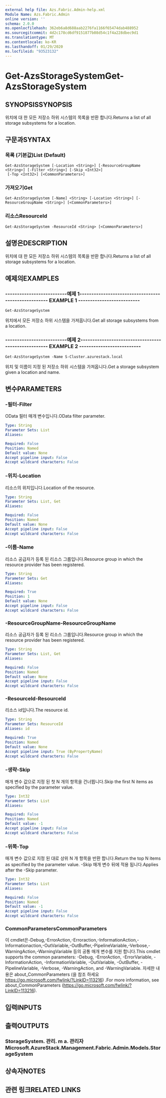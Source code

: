 ```yaml
---
external help file: Azs.Fabric.Admin-help.xml
Module Name: Azs.Fabric.Admin
online version: ''
schema: 2.0.0
ms.openlocfilehash: 362eb6a8d688aab2276fa1166f65474dab488952
ms.sourcegitcommit: 4d2c178cd6df9151877b08d54c1f4a228dbec9d1
ms.translationtype: MT
ms.contentlocale: ko-KR
ms.lasthandoff: 01/29/2020
ms.locfileid: "93523132"
---
```

# <span data-ttu-id="5a95f-101">Get-AzsStorageSystem</span><span class="sxs-lookup"><span data-stu-id="5a95f-101">Get-AzsStorageSystem</span></span>

## <span data-ttu-id="5a95f-102">SYNOPSIS</span><span class="sxs-lookup"><span data-stu-id="5a95f-102">SYNOPSIS</span></span>
<span data-ttu-id="5a95f-103">위치에 대 한 모든 저장소 하위 시스템의 목록을 반환 합니다.</span><span class="sxs-lookup"><span data-stu-id="5a95f-103">Returns a list of all storage subsystems for a location.</span></span>

## <span data-ttu-id="5a95f-104">구문과</span><span class="sxs-lookup"><span data-stu-id="5a95f-104">SYNTAX</span></span>

### <span data-ttu-id="5a95f-105">목록 (기본값)</span><span class="sxs-lookup"><span data-stu-id="5a95f-105">List (Default)</span></span>
```
Get-AzsStorageSystem [-Location <String>] [-ResourceGroupName <String>] [-Filter <String>] [-Skip <Int32>]
 [-Top <Int32>] [<CommonParameters>]
```

### <span data-ttu-id="5a95f-106">가져오기</span><span class="sxs-lookup"><span data-stu-id="5a95f-106">Get</span></span>
```
Get-AzsStorageSystem [-Name] <String> [-Location <String>] [-ResourceGroupName <String>] [<CommonParameters>]
```

### <span data-ttu-id="5a95f-107">리소스</span><span class="sxs-lookup"><span data-stu-id="5a95f-107">ResourceId</span></span>
```
Get-AzsStorageSystem -ResourceId <String> [<CommonParameters>]
```

## <span data-ttu-id="5a95f-108">설명은</span><span class="sxs-lookup"><span data-stu-id="5a95f-108">DESCRIPTION</span></span>
<span data-ttu-id="5a95f-109">위치에 대 한 모든 저장소 하위 시스템의 목록을 반환 합니다.</span><span class="sxs-lookup"><span data-stu-id="5a95f-109">Returns a list of all storage subsystems for a location.</span></span>

## <span data-ttu-id="5a95f-110">예제의</span><span class="sxs-lookup"><span data-stu-id="5a95f-110">EXAMPLES</span></span>

### <span data-ttu-id="5a95f-111">--------------------------예제 1--------------------------</span><span class="sxs-lookup"><span data-stu-id="5a95f-111">-------------------------- EXAMPLE 1 --------------------------</span></span>
```
Get-AzsStorageSystem
```

<span data-ttu-id="5a95f-112">위치에서 모든 저장소 하위 시스템을 가져옵니다.</span><span class="sxs-lookup"><span data-stu-id="5a95f-112">Get all storage subsystems from a location.</span></span>

### <span data-ttu-id="5a95f-113">--------------------------예제 2--------------------------</span><span class="sxs-lookup"><span data-stu-id="5a95f-113">-------------------------- EXAMPLE 2 --------------------------</span></span>
```
Get-AzsStorageSystem -Name S-Cluster.azurestack.local
```

<span data-ttu-id="5a95f-114">위치 및 이름이 지정 된 저장소 하위 시스템을 가져옵니다.</span><span class="sxs-lookup"><span data-stu-id="5a95f-114">Get a storage subsystem given a location and name.</span></span>

## <span data-ttu-id="5a95f-115">변수</span><span class="sxs-lookup"><span data-stu-id="5a95f-115">PARAMETERS</span></span>

### <span data-ttu-id="5a95f-116">-필터</span><span class="sxs-lookup"><span data-stu-id="5a95f-116">-Filter</span></span>
<span data-ttu-id="5a95f-117">OData 필터 매개 변수입니다.</span><span class="sxs-lookup"><span data-stu-id="5a95f-117">OData filter parameter.</span></span>

```yaml
Type: String
Parameter Sets: List
Aliases: 

Required: False
Position: Named
Default value: None
Accept pipeline input: False
Accept wildcard characters: False
```

### <span data-ttu-id="5a95f-118">-위치</span><span class="sxs-lookup"><span data-stu-id="5a95f-118">-Location</span></span>
<span data-ttu-id="5a95f-119">리소스의 위치입니다.</span><span class="sxs-lookup"><span data-stu-id="5a95f-119">Location of the resource.</span></span>

```yaml
Type: String
Parameter Sets: List, Get
Aliases: 

Required: False
Position: Named
Default value: None
Accept pipeline input: False
Accept wildcard characters: False
```

### <span data-ttu-id="5a95f-120">-이름</span><span class="sxs-lookup"><span data-stu-id="5a95f-120">-Name</span></span>
<span data-ttu-id="5a95f-121">리소스 공급자가 등록 된 리소스 그룹입니다.</span><span class="sxs-lookup"><span data-stu-id="5a95f-121">Resource group in which the resource provider has been registered.</span></span>

```yaml
Type: String
Parameter Sets: Get
Aliases: 

Required: True
Position: 1
Default value: None
Accept pipeline input: False
Accept wildcard characters: False
```

### <span data-ttu-id="5a95f-122">-ResourceGroupName</span><span class="sxs-lookup"><span data-stu-id="5a95f-122">-ResourceGroupName</span></span>
<span data-ttu-id="5a95f-123">리소스 공급자가 등록 된 리소스 그룹입니다.</span><span class="sxs-lookup"><span data-stu-id="5a95f-123">Resource group in which the resource provider has been registered.</span></span>

```yaml
Type: String
Parameter Sets: List, Get
Aliases: 

Required: False
Position: Named
Default value: None
Accept pipeline input: False
Accept wildcard characters: False
```

### <span data-ttu-id="5a95f-124">-ResourceId</span><span class="sxs-lookup"><span data-stu-id="5a95f-124">-ResourceId</span></span>
<span data-ttu-id="5a95f-125">리소스 id입니다.</span><span class="sxs-lookup"><span data-stu-id="5a95f-125">The resource id.</span></span>

```yaml
Type: String
Parameter Sets: ResourceId
Aliases: id

Required: True
Position: Named
Default value: None
Accept pipeline input: True (ByPropertyName)
Accept wildcard characters: False
```

### <span data-ttu-id="5a95f-126">-생략</span><span class="sxs-lookup"><span data-stu-id="5a95f-126">-Skip</span></span>
<span data-ttu-id="5a95f-127">매개 변수 값으로 지정 된 첫 N 개의 항목을 건너뜁니다.</span><span class="sxs-lookup"><span data-stu-id="5a95f-127">Skip the first N items as specified by the parameter value.</span></span>

```yaml
Type: Int32
Parameter Sets: List
Aliases: 

Required: False
Position: Named
Default value: -1
Accept pipeline input: False
Accept wildcard characters: False
```

### <span data-ttu-id="5a95f-128">-위쪽</span><span class="sxs-lookup"><span data-stu-id="5a95f-128">-Top</span></span>
<span data-ttu-id="5a95f-129">매개 변수 값으로 지정 된 대로 상위 N 개 항목을 반환 합니다.</span><span class="sxs-lookup"><span data-stu-id="5a95f-129">Return the top N items as specified by the parameter value.</span></span>
<span data-ttu-id="5a95f-130">-Skip 매개 변수 뒤에 적용 됩니다.</span><span class="sxs-lookup"><span data-stu-id="5a95f-130">Applies after the -Skip parameter.</span></span>

```yaml
Type: Int32
Parameter Sets: List
Aliases: 

Required: False
Position: Named
Default value: -1
Accept pipeline input: False
Accept wildcard characters: False
```

### <span data-ttu-id="5a95f-131">CommonParameters</span><span class="sxs-lookup"><span data-stu-id="5a95f-131">CommonParameters</span></span>
<span data-ttu-id="5a95f-132">이 cmdlet은-Debug,-ErrorAction,-Erroraction,-InformationAction,-Informationaction,-OutVariable,-OutBuffer,-PipelineVariable,-Verbose,-WarningAction,-WarningVariable 등의 공통 매개 변수를 지원 합니다.</span><span class="sxs-lookup"><span data-stu-id="5a95f-132">This cmdlet supports the common parameters: -Debug, -ErrorAction, -ErrorVariable, -InformationAction, -InformationVariable, -OutVariable, -OutBuffer, -PipelineVariable, -Verbose, -WarningAction, and -WarningVariable.</span></span> <span data-ttu-id="5a95f-133">자세한 내용은 about_CommonParameters (을 참조 하세요 https://go.microsoft.com/fwlink/?LinkID=113216) .</span><span class="sxs-lookup"><span data-stu-id="5a95f-133">For more information, see about_CommonParameters (https://go.microsoft.com/fwlink/?LinkID=113216).</span></span>

## <span data-ttu-id="5a95f-134">입력</span><span class="sxs-lookup"><span data-stu-id="5a95f-134">INPUTS</span></span>

## <span data-ttu-id="5a95f-135">출력</span><span class="sxs-lookup"><span data-stu-id="5a95f-135">OUTPUTS</span></span>

### <span data-ttu-id="5a95f-136">StorageSystem. 관리. m a. 관리자</span><span class="sxs-lookup"><span data-stu-id="5a95f-136">Microsoft.AzureStack.Management.Fabric.Admin.Models.StorageSystem</span></span>

## <span data-ttu-id="5a95f-137">상속자</span><span class="sxs-lookup"><span data-stu-id="5a95f-137">NOTES</span></span>

## <span data-ttu-id="5a95f-138">관련 링크</span><span class="sxs-lookup"><span data-stu-id="5a95f-138">RELATED LINKS</span></span>

